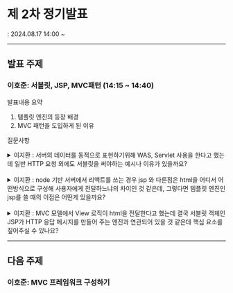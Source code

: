 # 제 2차 정기발표
: 2024.08.17 14:00 ~

***

## 발표 주제

### 이호준: 서블릿, JSP, MVC패턴 (14:15 ~ 14:40)

발표내용 요약
1. 탬플릿 엔진의 등장 배경
2. MVC 패턴을 도입하게 된 이유

질문사항

<details>
<summary>이지환 : 서버의 데이터를 동적으로 표현하기위해 WAS, Servlet 사용을 한다고 했는데 일반 HTTP 요청 외에도 서블릿을 써야하는 예시나 이유가 있을까요?</summary>

> A: 서블릿은 HTTP 요청 처리 외에도 컨트롤러를 맵핑하여 요청에 맞는 컨트롤러를 호출하는 역할을 하고, response를 보내는 역할 또한 하고 있습니다.

</details>
<br>

<details>
<summary>이지환 : node 기반 서버에서 리액트를 쓰는 경우 jsp 와 다른점은 html을 어디서 어떤방식으로 구성해 사용자에게 전달하느냐의 차이인 것 같은데, 그렇다면  템플릿 엔진인 jsp를 쓸 때의 이점은 어떤게 있을까요?</summary>

> A: jsp는 서버 사이드에서 렌더링이 가능하고, 리액트를 쓰는 경우에는 클라이언트 사이드에서 랜더링을 진행하는 것을로 알 고 있습니다. 무조건 적으로 이점이 되는 것이라 답해 드릴 수는 없고, 상황에 맞게 사용하시면 될 거 같습니다.

</details>
<br>

<details>
<summary>이지환 : MVC 모델에서 View 로직이 html을 전달한다고 했는데 결국 서블릿 객체인 JSP가 HTTP 응답 메시지를 만들어 주는 엔진과 연관되어 있을 것 같은데 핵심 요소를 짚어주실 수 있나요?</summary>

> A: 컨트롤러에서 비즈니스 로직을 수행 후 모델객체를 View로직을 담당하는 JSP에 넘겨주면 JSP는 모델 객체를 확인하여 응답 메시지를 작성하는 것으로 이해하시면 될 것 같습니다.
</details>

***

## 다음 주제

### 이호준: MVC 프레임워크 구성하기